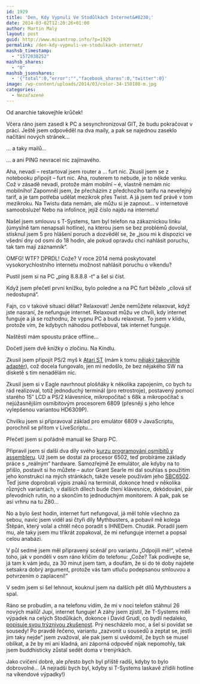 ```yaml
---
id: 1929
title: 'Den, Kdy Vypnuli Ve Stodůlkách Internet&#8230;'
date: 2014-03-02T12:20:26+01:00
author: Martin Malý
layout: post
guid: http://www.misantrop.info/?p=1929
permalink: /den-kdy-vypnuli-ve-stodulkach-internet/
mashsb_timestamp:
  - "1572038252"
mashsb_shares:
  - "0"
mashsb_jsonshares:
  - '{"total":0,"error":"","facebook_shares":0,"twitter":0}'
image: /wp-content/uploads/2014/03/color-34-150108-m.jpg
categories:
  - Nezařazené
---
```

Od anarchie takovejhle krůček!

<!--more-->

Včera ráno jsem zasedl k PC a sesynchronizoval GIT, že budu pokračovat v práci. Ještě jsem odpověděl na dva maily, a pak se najednou zaseklo načítání nových stránek&#8230;

&#8230; a taky mailů&#8230;

&#8230; a ani PING nevracel nic zajímavého.

Aha, nevadí &#8211; restartoval jsem router a &#8230; furt nic. Zkusil jsem se z notebooku připojit &#8211; furt nic. Aha, routerem to nebude, je to někde venku. Což v zásadě nevadí, protože mám mobilní &#8211; é, vlastně nemám nic mobilního! Zapomněl jsem, že přecházím z předchozího tarifu na neveřejný tarif, a je tam potřeba udělat mezikrok přes Twist. A já jsem teď právě v tom mezikroku. Na Twistu data nemám, ale můžu si je zapnout&#8230; v internetové samoobsluze! Nebo na infolince, jejíž číslo najdu na internetu!

Našel jsem smlouvu s T-Systems, tam byl telefon na zákaznickou linku (úmyslně tam nenapsali hotline), na kterou jsem se bez problémů dovolal, stisknul jsem 5 pro hlášení poruch a dozvěděl se, že &#8222;jsou mi k dispozici ve všední dny od osmi do 18 hodin, ale pokud opravdu chci nahlásit poruchu, tak tam mají záznamník&#8220;.

OMFG! WTF? DPRDL! Cože? V roce 2014 nemá poskytovatel vysokorychlostního internetu možnost nahlásit poruchu o víkendu?

Pustil jsem si na PC &#8222;ping 8.8.8.8 -t&#8220; a šel si číst.

Když jsem přečetl první knížku, bylo poledne a na PC furt běželo &#8222;cílová síť nedostupná&#8220;.

Fajn, co v takové situaci dělat? Relaxovat! Jenže nemůžete relaxovat, když jste nasraní, že nefunguje internet. Relaxovat můžu ve chvíli, kdy internet funguje a já se rozhodnu, že vypnu PC a budu relaxovat. To jsem v klidu, protože vím, že kdybych náhodou potřeboval, tak internet funguje.

Naštěstí mám spoustu práce offline&#8230;

Dočetl jsem dvě knížky o zločinu. Na Kindlu.

Zkusil jsem připojit PS/2 myš k [Atari ST](http://retrocip.cz/dva-prirustky-do-archivu/) (mám k tomu [nějaký takovýhle adaptér](http://www.ebay.com/sch/i.html?_trksid=p2047675.m570.l1313.TR0.TRC0.H0.X+Atari+ST+ps2+Mouse+Adapter&_nkw=+Atari+ST+ps2+Mouse+Adapter&_sacat=0&_from=R40)), což docela fungovalo, jen mi nedošlo, že bez nějakého SW na disketě s tím nenadělám nic.

Zkusil jsem si v Eagle navrhnout plošňáky k několika zapojením, co bych tu rád realizoval, totiž jednoduchý terminál (pro retrostroje), postavený pomocí starého 15&#8243; LCD a PS/2 klávesnice, mikropočítač s 68k a mikropočítač s nejúžasnějším osmibitovým procesorem 6809 (přesněji s jeho lehce vylepšenou variantou HD6309P).

Chvilku jsem si připravoval základ pro emulátor 6809 v JavaScriptu, porochnil se přitom v LiveScriptu&#8230;

Přečetl jsem si pořádně manuál ke Sharp PC.

Připravil jsem si další dva díly svého [kurzu programování osmibitů v assembleru](http://strojak.cz/). Už jsem se dostal za procesor 6502, teď probíráme základy práce s &#8222;reálným&#8220; hardware. Samozřejmě že emulátor, ale kdyby na to přišlo, postavit si ho můžete &#8211; autor Grant Searle mi dal souhlas s použitím jeho konstrukcí na mých stránkách, takže vesele používám jeho [SBC6502](http://searle.hostei.com/grant/6502/Simple6502.html). Teď jsme doprobrali výpis znaků na terminál, dokonce hned v několika různých variantách, v dalších dílech bude čtení klávesnice, dekódování, pár převodních rutin, no a skončím to jednoduchým monitorem. A pak, pak se asi vrhnu na tu Z80&#8230;

No a bylo šest hodin, internet furt nefungoval, já měl tohle všechno za sebou, navíc jsem viděl asi čtyři díly Mythbusters, a pobavil mě kolega Štěpán, který volal a chtěl něco poradit s IHNEDem. Chudák. Poradil jsem mu, ale taky jsem mu třikrát zopakoval, že mi nefunguje internet a popsal celou anabázi.

V půl sedmé jsem měl připravený scénář pro variantu &#8222;Odpojili mě!&#8220;, včetně toho, jak v pondělí v osm ráno křičím do telefonu: &#8222;Cože? Tak podívejte se, já tam k vám jedu, za 30 minut jsem tam, a doufám, že si do té doby najdete setsakra dobrý argument, protože vás tam utluču podepsanou smlouvou a potvrzením o zaplacení!&#8220;

V sedm jsem si šel lehnout, kouknul jsem na dalších pět dílů Mythbusters a spal.

Ráno se probudím, a na telefonu vidím, že mi v noci telefon stáhnul 26 nových mailů! Jupí, internet funguje! A záhy jsem zjistil, že T-Systems měli výpadek na celých Stodůlkách, dokonce i David Grudl, co bydlí nedaleko, [popisuje svou trýznivou zkušenost](https://www.facebook.com/davidgrudl/posts/10203067681553685?stream_ref=10). Prý nescházelo moc, a šel si povídat se sousedy! Po pravdě řečeno, variantu &#8222;zazvonit u sousedů a zeptat se, jestli jim taky nejde&#8220; jsem zvažoval, ale pak jsem si uvědomil, že bych se musel oblíkat, a že by mi ani kladná, ani záporná odpověď nijak nepomohly, tak jsem buddhisticky zůstal sedět doma v trenýrkách.

Jako cvičení dobré, ale přesto bych byl příště radši, kdyby to bylo dobrovolné&#8230; (A nejradši bych byl, kdyby si T-Systems laskavě zřídili hotline na víkendové výpadky!)